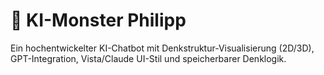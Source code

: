 # 🤖 KI-Monster Philipp

Ein hochentwickelter KI-Chatbot mit Denkstruktur-Visualisierung (2D/3D), GPT-Integration, Vista/Claude UI-Stil und speicherbarer Denklogik.